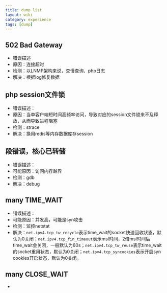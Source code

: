 ```yaml
---
title: dump list
layout: wiki
category: experience
tags: [dump]
---
```



## 502 Bad Gateway

* 错误描述
* 原因：连接超时
* 检测：以LNMP架构来说，查慢查询、php日志
* 解决：根据log修复数据
	
## php session文件锁

* 错误描述：
* 原因：当单客户端短时间高频率访问，导致对应的session文件锁来不及释放，从而导致进程阻塞
* 检测：strace
* 解决：换用redis等内存数据库存session

## 段错误，核心已转储

* 错误描述：
* 可能原因：访问内存越界
* 检测：gdb
* 解决：debug

## many TIME_WAIT

* 错误描述：
* 可能原因：并发高，可能是syn攻击
* 检测：监控netstat
* 解决：`net.ipv4.tcp_tw_recycle`表示time_wait的socket快速回收状态，默认为0关闭；`net.ipv4.tcp_fin_timeout`表示msl时间，2倍msl时间后time_wait会关闭，一般默认为60s；`net.ipv4.tcp_tw_reuse`表示time_wait的socket重用状态，默认为0关闭；`net.ipv4.tcp_syncookies`表示开启syn cookies开启状态，默认为0关闭。

## many CLOSE_WAIT

* 

